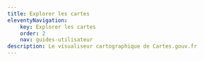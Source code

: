 ```yaml
---
title: Explorer les cartes
eleventyNavigation:
    key: Explorer les cartes
    order: 2
    nav: guides-utilisateur
description: Le visualiseur cartographique de Cartes.gouv.fr
---
```


